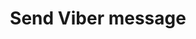 ---
title: Send Viber message
excerpt: >-
  The method is used for sending a Viber message to a contact. A new contact is
  created if no contact with such phone number exists.
api:
  file: yespo.json
  operationId: sendViber
hidden: false
---